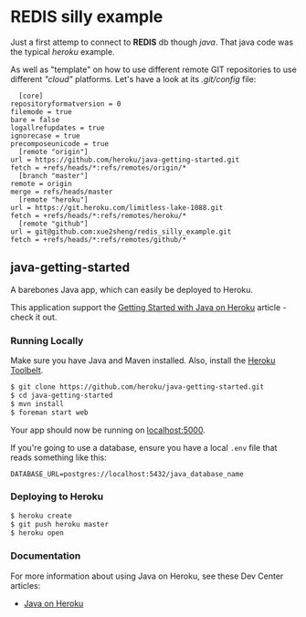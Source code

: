# REDIS silly example

Just a first attemp to connect to **REDIS** db though *java*. That java code was the typical *heroku* example.

As well as "template" on how to use different remote GIT repositories to use different *"cloud"* platforms. Let's have a look at its *.git/config* file:

      [core]
	repositoryformatversion = 0
	filemode = true
	bare = false
	logallrefupdates = true
	ignorecase = true
	precomposeunicode = true
      [remote "origin"]
	url = https://github.com/heroku/java-getting-started.git
	fetch = +refs/heads/*:refs/remotes/origin/*
      [branch "master"]
	remote = origin
	merge = refs/heads/master
      [remote "heroku"]
	url = https://git.heroku.com/limitless-lake-1088.git
	fetch = +refs/heads/*:refs/remotes/heroku/*
      [remote "github"]
	url = git@github.com:xue2sheng/redis_silly_example.git
	fetch = +refs/heads/*:refs/remotes/github/*


## java-getting-started

A barebones Java app, which can easily be deployed to Heroku.  

This application support the [Getting Started with Java on Heroku](https://devcenter.heroku.com/articles/getting-started-with-java) article - check it out.

### Running Locally

Make sure you have Java and Maven installed.  Also, install the [Heroku Toolbelt](https://toolbelt.heroku.com/).

```sh
$ git clone https://github.com/heroku/java-getting-started.git
$ cd java-getting-started
$ mvn install
$ foreman start web
```

Your app should now be running on [localhost:5000](http://localhost:5000/).

If you're going to use a database, ensure you have a local `.env` file that reads something like this:

```
DATABASE_URL=postgres://localhost:5432/java_database_name
```

### Deploying to Heroku

```sh
$ heroku create
$ git push heroku master
$ heroku open
```

### Documentation

For more information about using Java on Heroku, see these Dev Center articles:

- [Java on Heroku](https://devcenter.heroku.com/categories/java)
